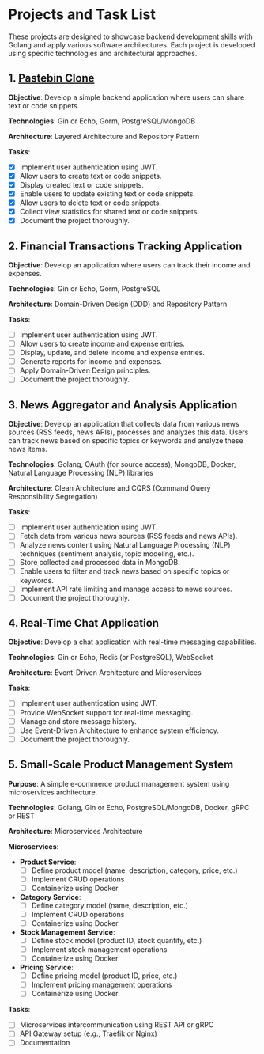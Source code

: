 # Projects and Task List

These projects are designed to showcase backend development skills with Golang and apply various software architectures. Each project is developed using specific technologies and architectural approaches.

## 1. [Pastebin Clone](https://github.com/tugrulsimsirli/pastebin-clone)

**Objective**: Develop a simple backend application where users can share text or code snippets.

**Technologies**: Gin or Echo, Gorm, PostgreSQL/MongoDB

**Architecture**: Layered Architecture and Repository Pattern

**Tasks**:
- [x] Implement user authentication using JWT.
- [x] Allow users to create text or code snippets.
- [x] Display created text or code snippets.
- [x] Enable users to update existing text or code snippets.
- [x] Allow users to delete text or code snippets.
- [x] Collect view statistics for shared text or code snippets.
- [x] Document the project thoroughly.

## 2. Financial Transactions Tracking Application

**Objective**: Develop an application where users can track their income and expenses.

**Technologies**: Gin or Echo, Gorm, PostgreSQL

**Architecture**: Domain-Driven Design (DDD) and Repository Pattern

**Tasks**:
- [ ] Implement user authentication using JWT.
- [ ] Allow users to create income and expense entries.
- [ ] Display, update, and delete income and expense entries.
- [ ] Generate reports for income and expenses.
- [ ] Apply Domain-Driven Design principles.
- [ ] Document the project thoroughly.

## 3. News Aggregator and Analysis Application

**Objective**: Develop an application that collects data from various news sources (RSS feeds, news APIs), processes and analyzes this data. Users can track news based on specific topics or keywords and analyze these news items.

**Technologies**: Golang, OAuth (for source access), MongoDB, Docker, Natural Language Processing (NLP) libraries

**Architecture**: Clean Architecture and CQRS (Command Query Responsibility Segregation)

**Tasks**:
- [ ] Implement user authentication using JWT.
- [ ] Fetch data from various news sources (RSS feeds and news APIs).
- [ ] Analyze news content using Natural Language Processing (NLP) techniques (sentiment analysis, topic modeling, etc.).
- [ ] Store collected and processed data in MongoDB.
- [ ] Enable users to filter and track news based on specific topics or keywords.
- [ ] Implement API rate limiting and manage access to news sources.
- [ ] Document the project thoroughly.

## 4. Real-Time Chat Application

**Objective**: Develop a chat application with real-time messaging capabilities.

**Technologies**: Gin or Echo, Redis (or PostgreSQL), WebSocket

**Architecture**: Event-Driven Architecture and Microservices

**Tasks**:
- [ ] Implement user authentication using JWT.
- [ ] Provide WebSocket support for real-time messaging.
- [ ] Manage and store message history.
- [ ] Use Event-Driven Architecture to enhance system efficiency.
- [ ] Document the project thoroughly.

## 5. Small-Scale Product Management System

**Purpose**: A simple e-commerce product management system using microservices architecture.

**Technologies**: Golang, Gin or Echo, PostgreSQL/MongoDB, Docker, gRPC or REST

**Architecture**: Microservices Architecture

**Microservices**:
- **Product Service**:
  - [ ] Define product model (name, description, category, price, etc.)
  - [ ] Implement CRUD operations
  - [ ] Containerize using Docker

- **Category Service**:
  - [ ] Define category model (name, description, etc.)
  - [ ] Implement CRUD operations
  - [ ] Containerize using Docker

- **Stock Management Service**:
  - [ ] Define stock model (product ID, stock quantity, etc.)
  - [ ] Implement stock management operations
  - [ ] Containerize using Docker

- **Pricing Service**:
  - [ ] Define pricing model (product ID, price, etc.)
  - [ ] Implement pricing management operations
  - [ ] Containerize using Docker

**Tasks**:
- [ ] Microservices intercommunication using REST API or gRPC
- [ ] API Gateway setup (e.g., Traefik or Nginx)
- [ ] Documentation
